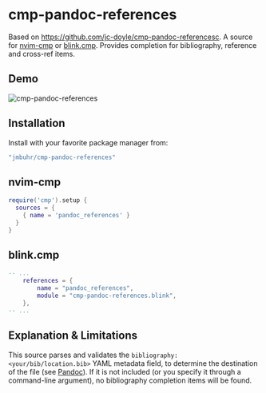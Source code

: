 # cmp-pandoc-references

Based on https://github.com/jc-doyle/cmp-pandoc-referencesc.
A source for [nvim-cmp](https://github.com/hrsh7th/nvim-cmp) or [blink.cmp](https://github.com/saghen/blink.cmp).
Provides completion for bibliography, reference and cross-ref items.

## Demo

![cmp-pandoc-references](https://user-images.githubusercontent.com/59124867/134782887-33872ae0-a23e-4f5b-99cd-74c3b0e6f497.gif)

## Installation

Install with your favorite package manager from:

```lua
"jmbuhr/cmp-pandoc-references"
```

## nvim-cmp

``` lua
require('cmp').setup {
  sources = {
    { name = 'pandoc_references' }
  }
}
```

## blink.cmp

```lua
-- ...
    references = {
        name = "pandoc_references",
        module = "cmp-pandoc-references.blink",
    },
-- ...
```

## Explanation & Limitations

This source parses and validates the `bibliography: <your/bib/location.bib>` YAML metadata field, to determine the destination of the file (see [Pandoc](https://pandoc.org/MANUAL.html#specifying-bibliographic-data)).
If it is not included (or you specify it through a command-line argument), no bibliography completion items will be found.

